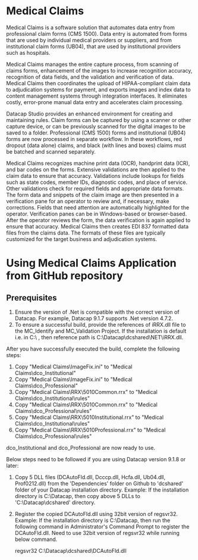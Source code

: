 
# Medical Claims


Medical Claims is a software solution that automates data entry from professional claim forms (CMS 1500). Data entry is automated from forms that are used by individual medical providers or suppliers, and from institutional claim forms (UB04), that are used by institutional providers such as hospitals.

Medical Claims manages the entire capture process, from scanning of claims forms, enhancement of the images to increase recognition accuracy, recognition of data fields, and the validation and verification of data. Medical Claims then coordinates the upload of HIPAA-compliant claim data to adjudication systems for payment, and exports images and index data to content management systems through integration interfaces. It eliminates costly, error-prone manual data entry and accelerates claim processing.

Datacap Studio provides an enhanced environment for creating and maintaining rules. Claim forms can be captured by using a scanner or other capture device, or can be previously scanned for the digital images to be saved to a folder. Professional (CMS 1500) forms and institutional (UB04) forms are now processed in separate workflow. In these workflows, red dropout (data alone) claims, and black (with lines and boxes) claims must be batched and scanned separately.

Medical Claims recognizes machine print data (OCR), handprint data (ICR), and bar codes on the forms. Extensive validations are then applied to the claim data to ensure that accuracy. Validations include lookups for fields such as state codes, member IDs, diagnostic codes, and place of service. Other validations check for required fields and appropriate data formats. The form data and snippets of the claim image are then presented in a verification pane for an operator to review and, if necessary, make corrections. Fields that need attention are automatically highlighted for the operator. Verification panes can be in Windows-based or browser-based. After the operator reviews the form, the data verification is again applied to ensure that accuracy. Medical Claims then creates EDI 837 formatted data files from the claims data. The formats of these files are typically customized for the target business and adjudication systems.

# Using Medical Claims Application from GitHub repository

## Prerequisites
1. Ensure the version of .Net is compatible with the correct version of Datacap. For example, Datacap 9.1.7 supports .Net version 4.7.2.
2. To ensure a successful build, provide the references of iRRX.dll file to the MC_Identify and MC_Validation Project. If the installation is default i.e. in C:\ , then reference path is C:\Datacap\dcshared\NET\iRRX.dll. 

After you have successfully executed the build, complete the following steps:

1. Copy "Medical Claims\ImageFix.ini"  to "Medical Claims\dco_Institutional\"
2. Copy "Medical Claims\ImageFix.ini"  to "Medical Claims\dco_Professional\"
3. Copy "Medical Claims\RRX\5010Common.rrx"  to "Medical Claims\dco_Institutional\rules\"
4. Copy "Medical Claims\RRX\5010Common.rrx"  to "Medical Claims\dco_Professional\rules\"
5. Copy "Medical Claims\RRX\5010Institutional.rrx"  to "Medical Claims\dco_Institutional\rules\"
6. Copy "Medical Claims\RRX\5010Professional.rrx"  to "Medical Claims\dco_Professional\rules\" 

dco_Institutional and dco_Professional are now ready to use.

Below steps need to be followed if you are using Datacap version 9.1.8 or later:
 
1. Copy 5 DLL files (DCAutoFld.dll, Dcccp.dll, Hcfa.dll, Ub04.dll, Prof0212.dll) from the 'Dependencies' folder on Github to 'dcshared' folder of your Datacap installation directory. Example: If the installation directory is C:\Datacap, then copy above 5 DLLs to 'C:\Datacap\dcshared' directory.
 
2. Register the copied DCAutoFld.dll using 32bit version of regsvr32.
Example: If the installation directory is C:\Datacap, then run the following command in Administrator's Command Prompt to register the DCAutoFld.dll. Need to use 32bit version of regsvr32 while running below command.

      regsvr32 C:\Datacap\dcshared\DCAutoFld.dll
